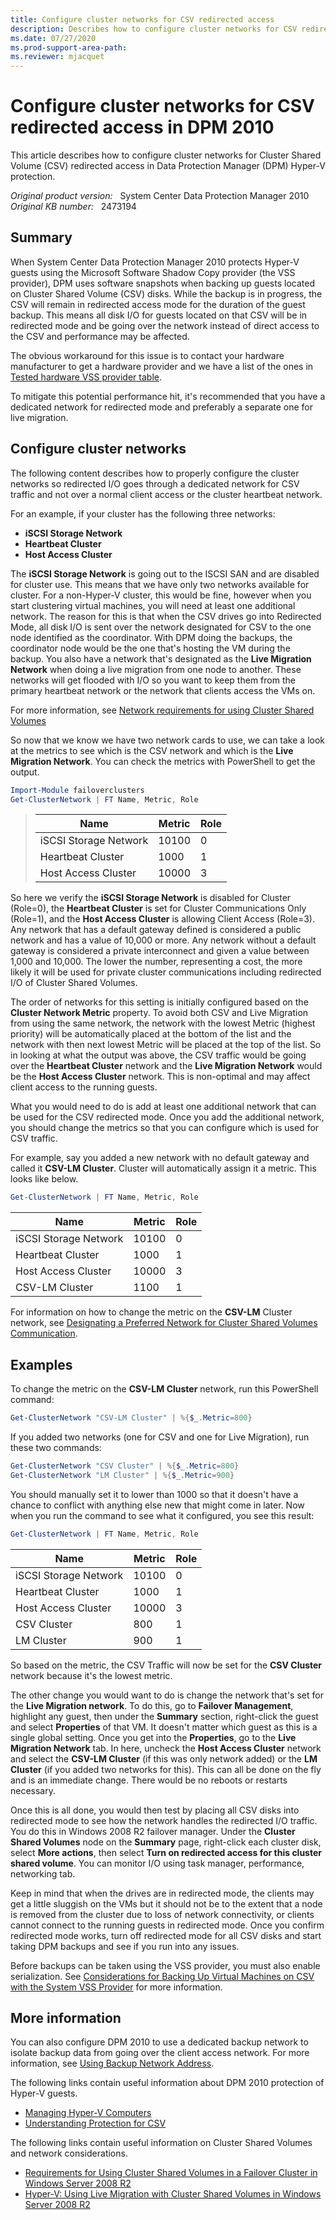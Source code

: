 ```yaml
---
title: Configure cluster networks for CSV redirected access
description: Describes how to configure cluster networks for CSV redirected access for Data Protection Manager Hyper-V protection.
ms.date: 07/27/2020
ms.prod-support-area-path:
ms.reviewer: mjacquet
---
```

# Configure cluster networks for CSV redirected access in DPM 2010

This article describes how to configure cluster networks for Cluster Shared Volume (CSV) redirected access in Data Protection Manager (DPM) Hyper-V protection.

_Original product version:_ &nbsp; System Center Data Protection Manager 2010  
_Original KB number:_ &nbsp; 2473194

## Summary

When System Center Data Protection Manager 2010 protects Hyper-V guests using the Microsoft Software Shadow Copy provider (the VSS provider), DPM uses software snapshots when backing up guests located on Cluster Shared Volume (CSV) disks. While the backup is in progress, the CSV will remain in redirected access mode for the duration of the guest backup. This means all disk I/O for guests located on that CSV will be in redirected mode and be going over the network instead of direct access to the CSV and performance may be affected.

The obvious workaround for this issue is to contact your hardware manufacturer to get a hardware provider and we have a list of the ones in [Tested hardware VSS provider table](https://techcommunity.microsoft.com/t5/system-center-blog/tested-hardware-vss-provider-table/ba-p/341939).

To mitigate this potential performance hit, it's recommended that you have a dedicated network for redirected mode and preferably a separate one for live migration.

## Configure cluster networks

The following content describes how to properly configure the cluster networks so redirected I/O goes through a dedicated network for CSV traffic and not over a normal client access or the cluster heartbeat network.

For an example, if your cluster has the following three networks:

- **iSCSI Storage Network**
- **Heartbeat Cluster**
- **Host Access Cluster**

The **iSCSI Storage Network** is going out to the ISCSI SAN and are disabled for cluster use. This means that we have only two networks available for cluster. For a non-Hyper-V cluster, this would be fine, however when you start clustering virtual machines, you will need at least one additional network. The reason for this is that when the CSV drives go into Redirected Mode, all disk I/O is sent over the network designated for CSV to the one node identified as the coordinator. With DPM doing the backups, the coordinator node would be the one that's hosting the VM during the backup. You also have a network that's designated as the **Live Migration Network** when doing a live migration from one node to another. These networks will get flooded with I/O so you want to keep them from the primary heartbeat network or the network that clients access the VMs on.

For more information, see [Network requirements for using Cluster Shared Volumes](/previous-versions/windows/it-pro/windows-server-2008-R2-and-2008/ff182358(v=ws.10)?redirectedfrom=MSDN#network-requirements-for-using-cluster-shared-volumes)

So now that we know we have two network cards to use, we can take a look at the metrics to see which is the CSV network and which is the **Live Migration Network**. You can check the metrics with PowerShell to get the output.  

```powershell
Import-Module failoverclusters
Get-ClusterNetwork | FT Name, Metric, Role
```

> |Name|Metric|Role|
> |---|---|---|
> |iSCSI Storage Network|10100|0|
> |Heartbeat Cluster|1000|1|
> |Host Access Cluster|10000|3|

So here we verify the **iSCSI Storage Network** is disabled for Cluster (Role=0), the **Heartbeat Cluster** is set for Cluster Communications Only (Role=1), and the **Host Access Cluster** is allowing Client Access (Role=3). Any network that has a default gateway defined is considered a public network and has a value of 10,000 or more. Any network without a default gateway is considered a private interconnect and given a value between 1,000 and 10,000. The lower the number, representing a cost, the more likely it will be used for private cluster communications including redirected I/O of Cluster Shared Volumes.

The order of networks for this setting is initially configured based on the **Cluster Network Metric** property. To avoid both CSV and Live Migration from using the same network, the network with the lowest Metric (highest priority) will be automatically placed at the bottom of the list and the network with then next lowest Metric will be placed at the top of the list. So in looking at what the output was above, the CSV traffic would be going over the **Heartbeat Cluster** network and the **Live Migration Network** would be the **Host Access Cluster** network. This is non-optimal and may affect client access to the running guests.

What you would need to do is add at least one additional network that can be used for the CSV redirected mode. Once you add the additional network, you should change the metrics so that you can configure which is used for CSV traffic.

For example, say you added a new network with no default gateway and called it **CSV-LM Cluster**. Cluster will automatically assign it a metric. This looks like below.

```powershell
Get-ClusterNetwork | FT Name, Metric, Role
```

|Name|Metric|Role|
|---|---|---|
|iSCSI Storage Network|10100|0|
|Heartbeat Cluster|1000|1|
|Host Access Cluster|10000|3|
|CSV-LM Cluster|1100|1|

For information on how to change the metric on the **CSV-LM** Cluster network, see [Designating a Preferred Network for Cluster Shared Volumes Communication](/previous-versions/windows/it-pro/windows-server-2008-R2-and-2008/ff182335(v=ws.10)?redirectedfrom=MSDN).

## Examples

To change the metric on the **CSV-LM Cluster** network, run this PowerShell command:

```powershell
Get-ClusterNetwork "CSV-LM Cluster" | %{$_.Metric=800}
```

If you added two networks (one for CSV and one for Live Migration), run these two commands:

```powershell
Get-ClusterNetwork "CSV Cluster" | %{$_.Metric=800}
Get-ClusterNetwork "LM Cluster" | %{$_.Metric=900}  
```

You should manually set it to lower than 1000 so that it doesn't have a chance to conflict with anything else new that might come in later. Now when you run the command to see what it configured, you see this result:

```powershell
Get-ClusterNetwork | FT Name, Metric, Role
```

|Name|Metric|Role|
|---|---|---|
|iSCSI Storage Network|10100|0|
|Heartbeat Cluster|1000|1|
|Host Access Cluster|10000|3|
|CSV Cluster|800|1|
|LM Cluster|900|1|

So based on the metric, the CSV Traffic will now be set for the **CSV Cluster** network because it's the lowest metric.

The other change you would want to do is change the network that's set for the **Live Migration network**. To do this, go to **Failover Management**, highlight any guest, then under the **Summary** section, right-click the guest and select **Properties** of that VM. It doesn't matter which guest as this is a single global setting. Once you get into the **Properties**, go to the **Live Migration Network** tab. In here, uncheck the **Host Access Cluster** network and select the **CSV-LM Cluster** (if this was only network added) or the **LM Cluster** (if you added two networks for this). This can all be done on the fly and is an immediate change. There would be no reboots or restarts necessary.

Once this is all done, you would then test by placing all CSV disks into redirected mode to see how the network handles the redirected I/O traffic. You do this in Windows 2008 R2 failover manager. Under the **Cluster Shared Volumes** node on the **Summary** page, right-click each cluster disk, select **More actions**, then select **Turn on redirected access for this cluster shared volume**. You can monitor I/O using task manager, performance, networking tab.

Keep in mind that when the drives are in redirected mode, the clients may get a little sluggish on the VMs but it should not be to the extent that a node is removed from the cluster due to loss of network connectivity, or clients cannot connect to the running guests in redirected mode. Once you confirm redirected mode works, turn off redirected mode for all CSV disks and start taking DPM backups and see if you run into any issues.

Before backups can be taken using the VSS provider, you must also enable serialization. See [Considerations for Backing Up Virtual Machines on CSV with the System VSS Provider](/previous-versions/system-center/data-protection-manager-2010/ff634192(v=technet.10)?redirectedfrom=MSDN) for more information.

## More information

You can also configure DPM 2010 to use a dedicated backup network to isolate backup data from going over the client access network. For more information, see [Using Backup Network Address](/previous-versions/system-center/data-protection-manager-2007/cc964298(v=technet.10)?redirectedfrom=MSDN).

The following links contain useful information about DPM 2010 protection of Hyper-V guests.

- [Managing Hyper-V Computers](/previous-versions/system-center/data-protection-manager-2010/ff399446(v=technet.10)?redirectedfrom=MSDN)
- [Understanding Protection for CSV](/previous-versions/system-center/data-protection-manager-2010/ff634189(v=technet.10)?redirectedfrom=MSDN)

The following links contain useful information on Cluster Shared Volumes and network considerations.

- [Requirements for Using Cluster Shared Volumes in a Failover Cluster in Windows Server 2008 R2](/previous-versions/windows/it-pro/windows-server-2008-R2-and-2008/ff182358(v=ws.10)?redirectedfrom=MSDN)
- [Hyper-V: Using Live Migration with Cluster Shared Volumes in Windows Server 2008 R2](/previous-versions/windows/it-pro/windows-server-2008-R2-and-2008/dd446679(v=ws.10)?redirectedfrom=MSDN)
